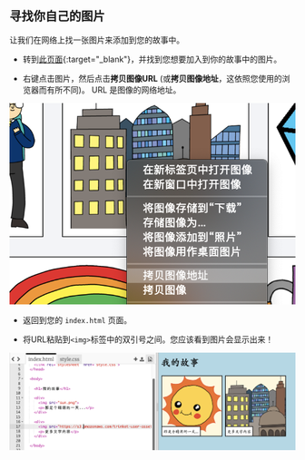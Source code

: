 ## 寻找你自己的图片

让我们在网络上找一张图片来添加到您的故事中。

+ 转到[此页面](http://jumpto.cc/html-images){:target="_blank"}，并找到您想要加入到你的故事中的图片。

+ 右键点击图片，然后点击**拷贝图像URL** (或**拷贝图像地址**，这依照您使用的浏览器而有所不同)。 URL 是图像的网络地址。

![截图](images/story-url.png)

+ 返回到您的 `index.html` 页面。

+ 将URL粘贴到`<img>`标签中的双引号之间。您应该看到图片会显示出来！

![截图](images/story-image.png)